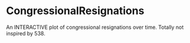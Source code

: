 # CongressionalResignations
An INTERACTIVE plot of congressional resignations over time. Totally not inspired by 538.
